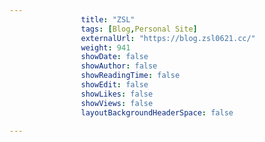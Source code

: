 ---
                title: "ZSL"
                tags: [Blog,Personal Site]
                externalUrl: "https://blog.zsl0621.cc/"
                weight: 941
                showDate: false
                showAuthor: false
                showReadingTime: false
                showEdit: false
                showLikes: false
                showViews: false
                layoutBackgroundHeaderSpace: false
                ---

